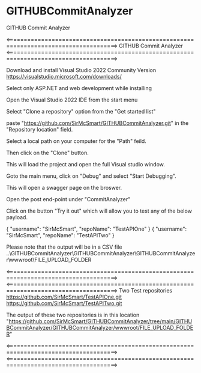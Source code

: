 # GITHUBCommitAnalyzer
GITHUB Commit Analyzer

<======================================================================================>
                               GITHUB Commit Analyzer
<======================================================================================>

Download and install Visual Studio 2022 Community Version
https://visualstudio.microsoft.com/downloads/

Select only ASP.NET and web development while installing

Open the Visual Studio 2022 IDE from the start menu

Select "Clone a repository" option from the "Get started list"

paste "https://github.com/SirMcSmart/GITHUBCommitAnalyzer.git" in the "Repository location" field.

Select a local path on your computer for the "Path" feild.

Then click on the "Clone" button.

This will load the project and open the full Visual studio window.

Goto the main menu, click on "Debug" and select "Start Debugging".

This will open a swagger page on the broswer.

Open the post end-point under "CommitAnalyzer"

Click on the button "Try it out" which will allow you to test any of the below payload.

{
  "username": "SirMcSmart",
  "repoName": "TestAPIOne"
}
{
  "username": "SirMcSmart",
  "repoName": "TestAPITwo"
}

Please note that the output will be in a CSV file 
..\GITHUBCommitAnalyzer\GITHUBCommitAnalyzer\GITHUBCommitAnalyzer\wwwroot\FILE_UPLOAD_FOLDER

<======================================================================================>
<======================================================================================>
Two Test repositories
https://github.com/SirMcSmart/TestAPIOne.git
https://github.com/SirMcSmart/TestAPITwo.git


The output of these two repositories is in this location                              "https://github.com/SirMcSmart/GITHUBCommitAnalyzer/tree/main/GITHUBCommitAnalyzer/GITHUBCommitAnalyzer/wwwroot/FILE_UPLOAD_FOLDER"

<======================================================================================>
<======================================================================================>
